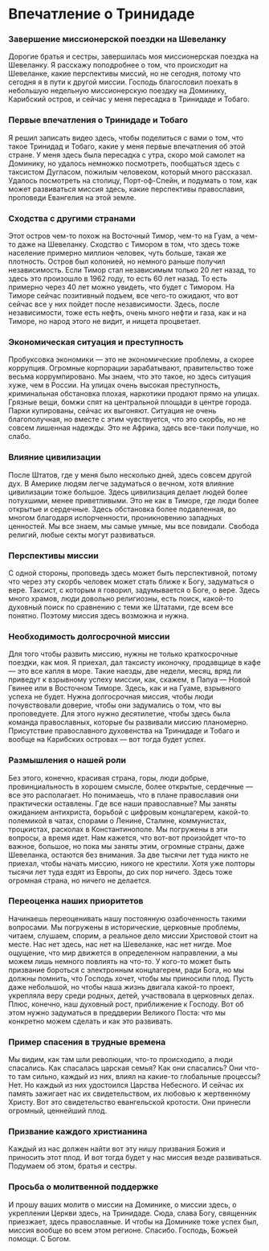 # Впечатление о Тринидаде

### Завершение миссионерской поездки на Шевеланку  
Дорогие братья и сестры, завершилась моя миссионерская поездка на Шевеланку. Я расскажу поподробнее о том, что происходит на Шевеланке, какие перспективы миссий, но не сегодня, потому что сегодня я в пути к другой миссии. Господь благословил поехать в небольшую недельную миссионерскую поездку на Доминику, Карибский остров, и сейчас у меня пересадка в Тринидаде и Тобаго.

### Первые впечатления о Тринидаде и Тобаго  
Я решил записать видео здесь, чтобы поделиться с вами о том, что такое Тринидад и Тобаго, какие у меня первые впечатления об этой стране. У меня здесь была пересадка с утра, скоро мой самолет на Доминику, но удалось немножко посмотреть, пообщаться здесь с таксистом Дугласом, пожилым человеком, который много рассказал. Удалось посмотреть на столицу, Порт-оф-Спейн, и подумать о том, как может развиваться миссия здесь, какие перспективы православия, проповеди Евангелия на этой земле.

### Сходства с другими странами  
Этот остров чем-то похож на Восточный Тимор, чем-то на Гуам, а чем-то даже на Шевеланку. Сходство с Тимором в том, что здесь тоже население примерно миллион человек, чуть больше, такая же плотность. Остров был колонией, но немного раньше получил независимость. Если Тимор стал независимым только 20 лет назад, то здесь это произошло в 1962 году, то есть 60 лет назад. То есть примерно через 40 лет можно увидеть, что будет с Тимором. На Тиморе сейчас позитивный подъем, все чего-то ожидают, что вот сейчас все у них пойдет после независимости. Здесь, после независимости, тоже есть нефть, очень много нефти и газа, как и на Тиморе, но народ этого не видит, и нищета процветает.

### Экономическая ситуация и преступность  
Пробуксовка экономики — это не экономические проблемы, а скорее коррупция. Огромные корпорации зарабатывают, правительство тоже весьма коррумпировано. Мы знаем, что это такое, но здесь ситуация хуже, чем в России. На улицах очень высокая преступность, криминальная обстановка плохая, наркотики продают прямо на улицах. Грязные вещи, бомжи спят на центральной площади в центре города. Парки купированы, сейчас их выгоняют. Ситуация не очень благополучная, но вместе с этим чувствуется, что это скорбь, но не совсем лишенная надежды. Это не Африка, здесь все-таки получше, но слабо.

### Влияние цивилизации  
После Штатов, где у меня было несколько дней, здесь совсем другой дух. В Америке людям легче задуматься о вечном, хотя влияние цивилизации тоже большое. Здесь цивилизация делает людей более потухшими, менее приветливыми. Это не как в Тиморе, где люди более открытые и сердечные. Здесь обстановка более подавленная, во многом благодаря испорченности, проникновению западных ценностей. Мы все знаем, мы самые умные, мы все повидали. Свобода религий, любые секты могут развиваться.

### Перспективы миссии  
С одной стороны, проповедь здесь может быть перспективной, потому что через эту скорбь человек может стать ближе к Богу, задуматься о вере. Таксист, с которым я говорил, задумывается о Боге, о вере. Здесь много храмов, люди довольно религиозны, есть поиск, какой-то духовный поиск по сравнению с теми же Штатами, где всем все понятно. Поэтому миссия здесь возможна и нужна.

### Необходимость долгосрочной миссии  
Для того чтобы развить миссию, нужны не только краткосрочные поездки, как моя. Я приехал, дал таксисту иконочку, продавщице в кафе — это все капля в море. Такие наезды, две недели, месяц, вряд ли приведут к взрывному успеху миссии, как, скажем, в Папуа — Новой Гвинее или в Восточном Тиморе. Здесь, как и на Гуаме, взрывного успеха не будет. Нужна долгосрочная миссия, чтобы люди почувствовали доверие, чтобы они задумались о том, что вы проповедуете. Для этого нужно десятилетие, чтобы здесь была команда православных, которые бы развивали миссию планомерно. Присутствие православного духовенства на Тринидаде и Тобаго и вообще на Карибских островах — вот тогда будет успех.

### Размышления о нашей роли  
Без этого, конечно, красивая страна, горы, люди добрые, провинциальность в хорошем смысле, более открытые, сердечные — все это располагает. Но понимаешь, что в плане православия они практически оставлены. Где все наши православные? Мы заняты ожиданием антихриста, борьбой с цифровым концлагерем, какой-то полемикой в чатах, спорами о Ленине, Сталине, коммунистах, троцкистах, расколах в Константинополе. Мы погружены в эти вопросы, а время идет. Нам кажется, что вот-вот произойдет что-то важное, большое, но пока мы заняты этим, огромные страны, даже Шевеланка, остаются без внимания. За две тысячи лет туда никто не приехал, чтобы начать миссию, никого не крестили. Хотя уже полторы тысячи лет туда ездят из Европы, до сих пор ничего. Здесь тоже огромная страна, но ничего не делается.

### Переоценка наших приоритетов  
Начинаешь переоценивать нашу постоянную озабоченность такими вопросами. Мы погружены в исторические, церковные проблемы, читаем, слушаем, спорим, а реальное дело миссии Христовой стоит на месте. Нас нет здесь, нас нет на Шевеланке, нас нет нигде. Мое ощущение, что мир движется в определенном направлении, а мы можем лишь немного повлиять на что-то. У кого-то может быть призвание бороться с электронным концлагерем, ради Бога, но мы должны помнить, что Господь хочет, чтобы мы приносили плод. Пусть даже небольшой, но чтобы наша жизнь двигала какой-то проект, укрепляла веру среди родных, детей, участвовала в церковных делах. Плюс, конечно, наш духовный рост, приближение к Господу. Вот об этом нужно задуматься в преддверии Великого Поста: что мы конкретно можем сделать и как это развивать.

### Пример спасения в трудные времена  
Мы видим, как там шли революции, что-то происходило, а люди спасались. Как спасалась царская семья? Как они спасались? Они что-то там сильно, каждый из них, влиял на какие-то глобальные процессы? Нет. Но каждый из них удостоился Царства Небесного. И сейчас их память зажигает нас их свидетельством, их любовью к жертвенному Христу. Вот это свидетельство евангельской кротости. Они принесли огромный, ценнейший плод.

### Призвание каждого христианина  
Каждый из нас должен найти вот эту нишу призвания Божия и приносить этот плод. И вот тогда будет у нас миссия везде развиваться. Подумаем об этом, братья и сестры.

### Просьба о молитвенной поддержке  
И прошу ваших молитв о миссии на Доминике, о миссии здесь, о укреплении Церкви здесь, на Тринидаде. Сюда, слава Богу, священник приезжает, здесь православные. И чтобы на Доминике тоже успех был, миссия вообще во всем этом регионе. Спасибо. Господь, Божьей помощи. С Богом.

